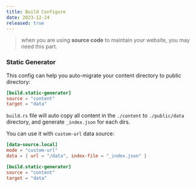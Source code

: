 ```yaml
---
title: Build Configure
date: 2023-12-24
released: true
---
```


> when you are using **source code** to maintain your website, you may need this part.

### Static Generator

This config can help you auto-migrate your content directory to public directory:

```toml
[build.static-generator]
source = "content"
target = "data"
```

`build.rs` file will auto copy all content in the `./content` to `./public/data` directory, and generate `_index.json` for each dirs.

You can use it with `custom-url` data source:

```toml
[data-source.local]
mode = "custom-url"
data = { url = "/data", index-file = "_index.json" }

[build.static-generator]
source = "content"
target = "data"
```

